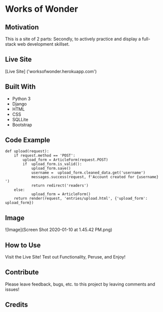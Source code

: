 # Works of Wonder

## Motivation
This is a site of 2 parts:
Secondly, to actively practice and display a full-stack web development skillset.


## Live Site
[Live Site] ('worksofwonder.herokuapp.com')

## Built With
* Python 3
* Django
* HTML
* CSS
* SQLLite
* Bootstrap

## Code Example
```
def upload(request):
    if request.method == 'POST':
        upload_form = ArticleForm(request.POST)
        if  upload_form.is_valid():
            upload_form.save()
            username =  upload_form.cleaned_data.get('username')
            messages.success(request, f'Account created for {username} ')
            return redirect('readers')
    else:
            upload_form = ArticleForm()
    return render(request, 'entries/upload.html', {'upload_form': upload_form})

```

## Image
![Image](Screen Shot 2020-01-10 at 1.45.42 PM.png)

## How to Use
Visit the Live Site! Test out Functionality, Peruse, and Enjoy!

## Contribute
Please leave feedback, bugs, etc. to this project by leaving comments and issues!

## Credits

